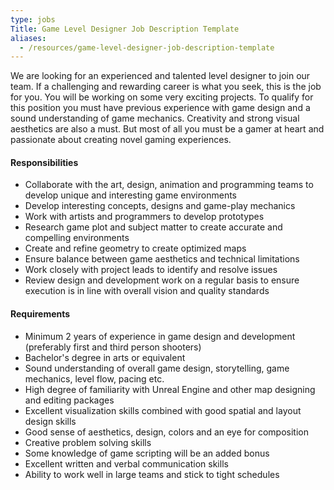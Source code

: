 ```yaml
---
type: jobs
Title: Game Level Designer Job Description Template
aliases:
  - /resources/game-level-designer-job-description-template
---
```


We are looking for an experienced and talented level designer to join our team. If a challenging and rewarding career is what you seek, this is the job for you. You will be working on some very exciting projects. To qualify for this position you must have previous experience with game design and a sound understanding of game mechanics. Creativity and strong visual aesthetics are also a must. But most of all you must be a gamer at heart and passionate about creating novel gaming experiences.

#### Responsibilities

- Collaborate with the art, design, animation and programming teams to develop unique and interesting game environments
- Develop interesting concepts, designs and game-play mechanics
- Work with artists and programmers to develop prototypes
- Research game plot and subject matter to create accurate and compelling environments
- Create and refine geometry to create optimized maps
- Ensure balance between game aesthetics and technical limitations
- Work closely with project leads to identify and resolve issues
- Review design and development work on a regular basis to ensure execution is in line with overall vision and quality standards

#### Requirements

- Minimum 2 years of experience in game design and development (preferably first and third person shooters)
- Bachelor's degree in arts or equivalent
- Sound understanding of overall game design, storytelling, game mechanics, level flow, pacing etc.
- High degree of familiarity with Unreal Engine and other map designing and editing packages
- Excellent visualization skills combined with good spatial and layout design skills
- Good sense of aesthetics, design, colors and an eye for composition
- Creative problem solving skills
- Some knowledge of game scripting will be an added bonus
- Excellent written and verbal communication skills
- Ability to work well in large teams and stick to tight schedules
